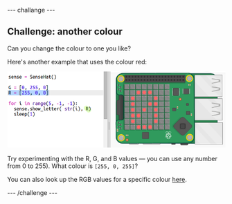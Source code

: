 \--- challange \---

## Challenge: another colour

Can you change the colour to one you like?

Here's another example that uses the colour red:

![capture d'écran](images/timer-red.png)

Try experimenting with the R, G, and B values — you can use any number from 0 to 255). What colour is `[255, 0, 255]`?

You can also look up the RGB values for a specific colour <a href="http://jumpto.cc/colours" target="_blank">here</a>.

\--- /challenge \---